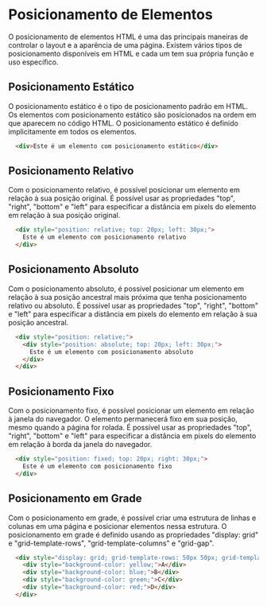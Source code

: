 # Posicionamento de Elementos

O posicionamento de elementos HTML é uma das principais maneiras de controlar o layout e a aparência de uma página. Existem vários tipos de posicionamento disponíveis em HTML e cada um tem sua própria função e uso específico.

## Posicionamento Estático

O posicionamento estático é o tipo de posicionamento padrão em HTML. Os elementos com posicionamento estático são posicionados na ordem em que aparecem no código HTML. O posicionamento estático é definido implicitamente em todos os elementos.

```html
  <div>Este é um elemento com posicionamento estático</div>
```

## Posicionamento Relativo

Com o posicionamento relativo, é possível posicionar um elemento em relação à sua posição original. É possível usar as propriedades "top", "right", "bottom" e "left" para especificar a distância em pixels do elemento em relação à sua posição original.

```html
  <div style="position: relative; top: 20px; left: 30px;">
    Este é um elemento com posicionamento relativo
  </div>
```

## Posicionamento Absoluto

Com o posicionamento absoluto, é possível posicionar um elemento em relação à sua posição ancestral mais próxima que tenha posicionamento relativo ou absoluto. É possível usar as propriedades "top", "right", "bottom" e "left" para especificar a distância em pixels do elemento em relação à sua posição ancestral.

```html
  <div style="position: relative;">
    <div style="position: absolute; top: 20px; left: 30px;">
      Este é um elemento com posicionamento absoluto
    </div>
  </div>
```

## Posicionamento Fixo

Com o posicionamento fixo, é possível posicionar um elemento em relação à janela do navegador. O elemento permanecerá fixo em sua posição, mesmo quando a página for rolada. É possível usar as propriedades "top", "right", "bottom" e "left" para especificar a distância em pixels do elemento em relação à borda da janela do navegador.

```html
  <div style="position: fixed; top: 20px; right: 30px;">
    Este é um elemento com posicionamento fixo
  </div>
```

## Posicionamento em Grade

Com o posicionamento em grade, é possível criar uma estrutura de linhas e colunas em uma página e posicionar elementos nessa estrutura. O posicionamento em grade é definido usando as propriedades "display: grid" e "grid-template-rows", "grid-template-columns" e "grid-gap".

```html
  <div style="display: grid; grid-template-rows: 50px 50px; grid-template-columns: 100px 100px; grid-gap: 10px;">
    <div style="background-color: yellow;">A</div>
    <div style="background-color: blue;">B</div>
    <div style="background-color: green;">C</div>
    <div style="background-color: red;">D</div>
  </div>
```
